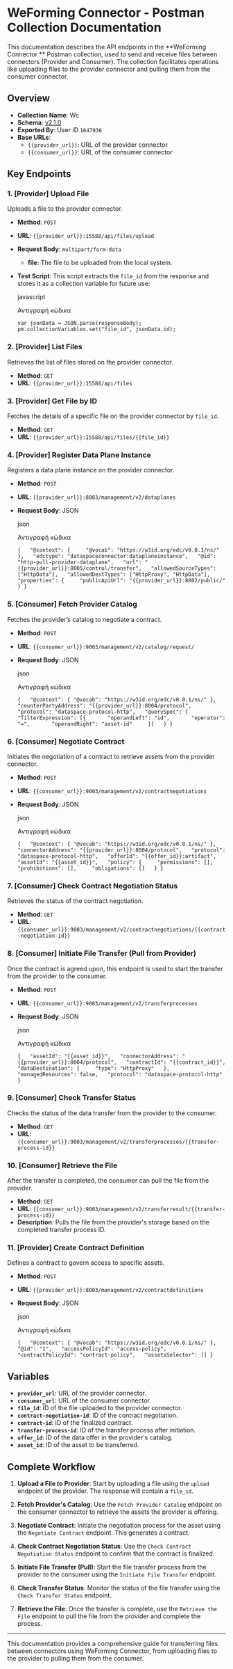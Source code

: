 WeForming Connector - Postman Collection Documentation
==================================================================

This documentation describes the API endpoints in the **WeForming Connector ** Postman collection, used to send and receive files between connectors (Provider and Consumer). The collection facilitates operations like uploading files to the provider connector and pulling them from the consumer connector.

Overview
--------

*   **Collection Name**: Wc
*   **Schema**: [v2.1.0](https://schema.getpostman.com/json/collection/v2.1.0/collection.json)
*   **Exported By**: User ID `1647936`
*   **Base URLs**:
    *   `{{provider_url}}`: URL of the provider connector
    *   `{{consumer_url}}`: URL of the consumer connector

Key Endpoints
-------------

### 1\. \[Provider\] Upload File

Uploads a file to the provider connector.

*   **Method**: `POST`
*   **URL**: `{{provider_url}}:15588/api/files/upload`
*   **Request Body**: `multipart/form-data`
    *   **file**: The file to be uploaded from the local system.
*   **Test Script**: This script extracts the `file_id` from the response and stores it as a collection variable for future use:

    javascript

    Αντιγραφή κώδικα

    `var jsonData = JSON.parse(responseBody); pm.collectionVariables.set("file_id", jsonData.id);`


### 2\. \[Provider\] List Files

Retrieves the list of files stored on the provider connector.

*   **Method**: `GET`
*   **URL**: `{{provider_url}}:15588/api/files`

### 3\. \[Provider\] Get File by ID

Fetches the details of a specific file on the provider connector by `file_id`.

*   **Method**: `GET`
*   **URL**: `{{provider_url}}:15588/api/files/{{file_id}}`

### 4\. \[Provider\] Register Data Plane Instance

Registers a data plane instance on the provider connector.

*   **Method**: `POST`
*   **URL**: `{{provider_url}}:8003/management/v2/dataplanes`
*   **Request Body**: JSON

    json

    Αντιγραφή κώδικα

    `{   "@context": {     "@vocab": "https://w3id.org/edc/v0.0.1/ns/"   },   "edctype": "dataspaceconnector:dataplaneinstance",   "@id": "http-pull-provider-dataplane",   "url": "{{provider_url}}:8005/control/transfer",   "allowedSourceTypes": ["HttpData"],   "allowedDestTypes": ["HttpProxy", "HttpData"],   "properties": {     "publicApiUrl": "{{provider_url}}:8002/public/"   } }`


### 5\. \[Consumer\] Fetch Provider Catalog

Fetches the provider’s catalog to negotiate a contract.

*   **Method**: `POST`
*   **URL**: `{{consumer_url}}:9003/management/v2/catalog/request/`
*   **Request Body**: JSON

    json

    Αντιγραφή κώδικα

    `{   "@context": { "@vocab": "https://w3id.org/edc/v0.0.1/ns/" },   "counterPartyAddress": "{{provider_url}}:8004/protocol",   "protocol": "dataspace-protocol-http",   "querySpec": {     "filterExpression": [{       "operandLeft": "id",       "operator": "=",       "operandRight": "asset-id"     }]   } }`


### 6\. \[Consumer\] Negotiate Contract

Initiates the negotiation of a contract to retrieve assets from the provider connector.

*   **Method**: `POST`
*   **URL**: `{{consumer_url}}:9003/management/v2/contractnegotiations`
*   **Request Body**: JSON

    json

    Αντιγραφή κώδικα

    `{   "@context": { "@vocab": "https://w3id.org/edc/v0.0.1/ns/" },   "connectorAddress": "{{provider_url}}:8004/protocol",   "protocol": "dataspace-protocol-http",   "offerId": "{{offer_id}}:artifact",   "assetId": "{{asset_id}}",   "policy": {     "permissions": [],     "prohibitions": [],     "obligations": []   } }`


### 7\. \[Consumer\] Check Contract Negotiation Status

Retrieves the status of the contract negotiation.

*   **Method**: `GET`
*   **URL**: `{{consumer_url}}:9003/management/v2/contractnegotiations/{{contract-negotiation-id}}`

### 8\. \[Consumer\] Initiate File Transfer (Pull from Provider)

Once the contract is agreed upon, this endpoint is used to start the transfer from the provider to the consumer.

*   **Method**: `POST`
*   **URL**: `{{consumer_url}}:9003/management/v2/transferprocesses`
*   **Request Body**: JSON

    json

    Αντιγραφή κώδικα

    `{   "assetId": "{{asset_id}}",   "connectorAddress": "{{provider_url}}:8004/protocol",   "contractId": "{{contract_id}}",   "dataDestination": {     "type": "HttpProxy"   },   "managedResources": false,   "protocol": "dataspace-protocol-http" }`


### 9\. \[Consumer\] Check Transfer Status

Checks the status of the data transfer from the provider to the consumer.

*   **Method**: `GET`
*   **URL**: `{{consumer_url}}:9003/management/v2/transferprocesses/{{transfer-process-id}}`

### 10\. \[Consumer\] Retrieve the File

After the transfer is completed, the consumer can pull the file from the provider.

*   **Method**: `GET`
*   **URL**: `{{consumer_url}}:9003/management/v2/transferresult/{{transfer-process-id}}`
*   **Description**: Pulls the file from the provider's storage based on the completed transfer process ID.

### 11\. \[Provider\] Create Contract Definition

Defines a contract to govern access to specific assets.

*   **Method**: `POST`
*   **URL**: `{{provider_url}}:8003/management/v2/contractdefinitions`
*   **Request Body**: JSON

    json

    Αντιγραφή κώδικα

    `{   "@context": { "@vocab": "https://w3id.org/edc/v0.0.1/ns/" },   "@id": "1",   "accessPolicyId": "access-policy",   "contractPolicyId": "contract-policy",   "assetsSelector": [] }`


Variables
---------

*   **`provider_url`**: URL of the provider connector.
*   **`consumer_url`**: URL of the consumer connector.
*   **`file_id`**: ID of the file uploaded to the provider connector.
*   **`contract-negotiation-id`**: ID of the contract negotiation.
*   **`contract-id`**: ID of the finalized contract.
*   **`transfer-process-id`**: ID of the transfer process after initiation.
*   **`offer_id`**: ID of the data offer in the provider's catalog.
*   **`asset_id`**: ID of the asset to be transferred.

Complete Workflow
-----------------

1.  **Upload a File to Provider**: Start by uploading a file using the `upload` endpoint of the provider. The response will contain a `file_id`.

2.  **Fetch Provider's Catalog**: Use the `Fetch Provider Catalog` endpoint on the consumer connector to retrieve the assets the provider is offering.

3.  **Negotiate Contract**: Initiate the negotiation process for the asset using the `Negotiate Contract` endpoint. This generates a contract.

4.  **Check Contract Negotiation Status**: Use the `Check Contract Negotiation Status` endpoint to confirm that the contract is finalized.

5.  **Initiate File Transfer (Pull)**: Start the file transfer process from the provider to the consumer using the `Initiate File Transfer` endpoint.

6.  **Check Transfer Status**: Monitor the status of the file transfer using the `Check Transfer Status` endpoint.

7.  **Retrieve the File**: Once the transfer is complete, use the `Retrieve the File` endpoint to pull the file from the provider and complete the process.


* * *

This documentation provides a comprehensive guide for transferring files between connectors using WeForming Connector, from uploading files to the provider to pulling them from the consumer.

